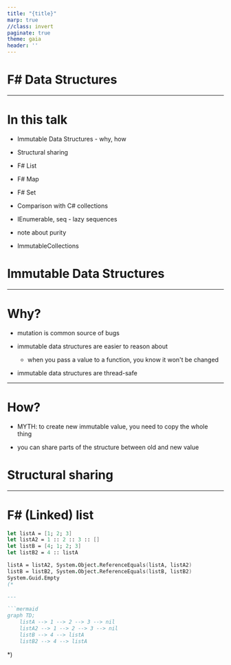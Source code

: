 ```yaml
---
title: "{title}"
marp: true
//class: invert
paginate: true
theme: gaia
header: ''
---
```

<style>
div.colwrap {
  background-color: inherit;
  color: inherit;
  width: 100%;
  height: 100%;
}
div.colwrap div h1:first-child, div.colwrap div h2:first-child {
  margin-top: 0px !important;
}
div.colwrap div.left, div.colwrap div.right {
  position: absolute;
  top: 0;
  bottom: 0;
  padding: 70px 35px 70px 70px;
}
div.colwrap div.left {
  right: 50%;
  left: 0;
}
div.colwrap div.right {
  left: 50%;
  right: 0;
}
div.out {
--color-foreground: #000;
}
div.it {
--color-foreground: #006;
}
</style>
<!-- header: '**F# Data Structures**' -->

# F# Data Structures

---

# In this talk

* Immutable Data Structures - why, how

* Structural sharing

* F# List

* F# Map

* F# Set

* Comparison with C# collections

* IEnumerable, seq - lazy sequences

* note about purity

* ImmutableCollections


<!-- header: '**F# Data Structures**' -->

# Immutable Data Structures

---

# Why?

* mutation is common source of bugs

* immutable data structures are easier to reason about

  * when you pass a value to a function, you know it won't be changed
  

* immutable data structures are thread-safe

---

# How?

* MYTH: to create new immutable value, you need to copy the whole thing

* you can share parts of the structure between old and new value


<!-- header: '**F# Data Structures**' -->

# Structural sharing

---

# F# (Linked) list

```fsharp
let listA = [1; 2; 3]
let listA2 = 1 :: 2 :: 3 :: []
let listB = [4; 1; 2; 3]
let listB2 = 4 :: listA

listA = listA2, System.Object.ReferenceEquals(listA, listA2)
listB = listB2, System.Object.ReferenceEquals(listB, listB2)
System.Guid.Empty
(*

---

```mermaid
graph TD;
    listA --> 1 --> 2 --> 3 --> nil
    listA2 --> 1 --> 2 --> 3 --> nil
    listB --> 4 --> listA
    listB2 --> 4 --> listA
```


*)
<div class="out">

```


